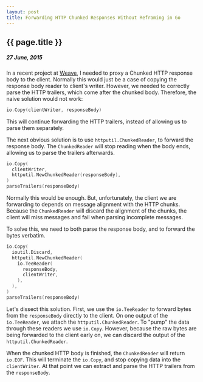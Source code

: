```yaml
---
layout: post
title: Forwarding HTTP Chunked Responses Without Reframing in Go
---
```


{{ page.title }}
----------------

##### 27 June, 2015

In a recent project at [Weave](http://weave.works), I needed to proxy
a Chunked HTTP response body to the client. Normally this would just
be a case of copying the response body reader to client's writer.
However, we needed to correctly parse the HTTP trailers, which come
after the chunked body. Therefore, the naive solution would not work:

```Go
io.Copy(clientWriter, responseBody)
```

This will continue forwarding the HTTP trailers, instead of allowing
us to parse them separately.

The next obvious solution is to use `httputil.ChunkedReader`, to
forward the response body. The `ChunkedReader` will stop reading when
the body ends, allowing us to parse the trailers afterwards.

```Go
io.Copy(
  clientWriter,
  httputil.NewChunkedReader(responseBody),
)
parseTrailers(responseBody)
```

Normally this would be enough. But, unfortunately, the client we are
forwarding to depends on message alignment with the HTTP chunks.
Because the `ChunkedReader` will discard the alignment of the chunks,
the client will miss messages and fail when parsing incomplete
messages.

To solve this, we need to both parse the response body, and to forward
the bytes verbatim.

```Go
io.Copy(
  ioutil.Discard,
  httputil.NewChunkedReader(
    io.TeeReader(
      responseBody,
      clientWriter,
    ),
  ),
)
parseTrailers(responseBody)
```

Let's dissect this solution. First, we use the `io.TeeReader` to
forward bytes from the `responseBody` directly to the client. On one
output of the `io.TeeReader`, we attach the `httputil.ChunkedReader`.
To "pump" the data through these readers we use `io.Copy`. However,
because the raw bytes are being forwarded to the client early on, we
can discard the output of the `httputil.ChunkedReader`.

When the chunked HTTP body is finished, the `ChunkedReader` will
return `io.EOF`. This will terminate the `io.Copy`, and stop copying
data into the `clientWriter`. At that point we can extract and parse
the HTTP trailers from the `responseBody`.
